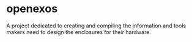 # openexos
A project dedicated to creating and compiling the information and tools makers need to design the enclosures for their hardware.
